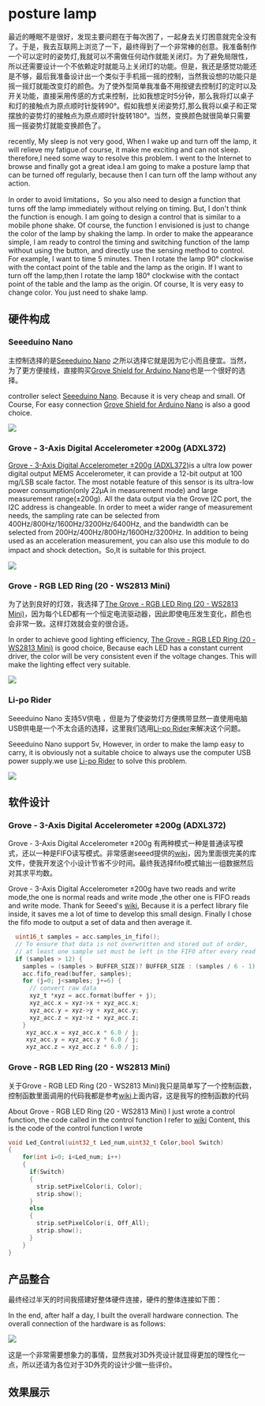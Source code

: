 # posture lamp

最近的睡眠不是很好，发现主要问题在于每次困了，一起身去关灯困意就完全没有了。于是，我去互联网上浏览了一下，最终得到了一个非常棒的创意。我准备制作一个可以定时的姿势灯,我就可以不需做任何动作就能关闭灯。为了避免局限性，所以还需要设计一个不依赖定时就能马上关闭灯的功能。但是，我还是感觉功能还是不够，最后我准备设计出一个类似于手机摇一摇的控制，当然我设想的功能只是摇一摇灯就能改变灯的颜色。为了使外型简单我准备不用按键去控制灯的定时以及开关功能，直接采用传感的方式来控制，比如我想定时5分钟，那么我将灯以桌子和灯的接触点为原点顺时针旋转90°。假如我想关闭姿势灯,那么我将以桌子和正常摆放的姿势灯的接触点为原点顺时针旋转180°。当然，变换颜色就很简单只需要摇一摇姿势灯就能变换颜色了。

recently, My sleep is not very good, When I wake up and turn off the lamp, it will relieve my fatigue.of course, it make me exciting and can not sleep. therefore,I need some way to resolve this problem. I went to the Internet to browse and finally got a great idea.I am going to make a posture lamp that can be turned off regularly, because then I can turn off the lamp without any action.

In order to avoid limitations，So you also need to design a function that turns off the lamp immediately without relying on timing. But, I don't think the function is enough. I am going to design a control that is similar to a mobile phone shake. Of course, the function I envisioned is just to change the color of the lamp by shaking the lamp. In order to make the appearance simple, I am ready to control the timing and switching function of the lamp without using the button, and directly use the sensing method to control. For example, I want to time 5 minutes.
Then I rotate the lamp 90° clockwise with the contact point of the table and the lamp as the origin. If I want to turn off the lamp,then I rotate the lamp 180° clockwise with the contact point of the table and the lamp as the origin. Of course, It is very easy to change color. You just need to shake lamp.

## 硬件构成

### Seeeduino Nano

主控制选择的是[Seeeduino Nano](https://www.seeedstudio.com/Seeeduino-Nano-p-4111.html) 之所以选择它就是因为它小而且便宜。当然，为了更方便接线，直接购买[Grove Shield for Arduino Nano](https://www.seeedstudio.com/Grove-Shield-for-Arduino-Nano-p-4112.html)也是一个很好的选择。

controller select  [Seeeduino Nano](https://www.seeedstudio.com/Seeeduino-Nano-p-4111.html). Because it is very cheap and small. Of Course, For easy connection [Grove Shield for Arduino Nano](https://www.seeedstudio.com/Grove-Shield-for-Arduino-Nano-p-4112.html) is also a good choice.

![](https://github.com/hansonCc/Arduino/raw/master/pose_light/DOC/Grove%20Shield%20for%20Arduino%20Nano.png)

### Grove - 3-Axis Digital Accelerometer ±200g (ADXL372)

[Grove - 3-Axis Digital Accelerometer ±200g (ADXL372)](https://www.seeedstudio.com/Grove-3-Axis-Digital-Accelerometer-200g-ADXL372-p-4003.html)is a ultra low power digital output MEMS Accelerometer, it can provide a 12-bit output at 100 mg/LSB scale factor. The most notable feature of this sensor is its ultra-low power consumption(only 22μA in measurement mode) and large measurement range(±200g). All the data output via the Grove I2C port, the I2C address is changeable. In order to meet a wider range of measurement needs, the sampling rate can be selected from 400Hz/800Hz/1600Hz/3200Hz/6400Hz, and the bandwidth can be selected from 200Hz/400Hz/800Hz/1600Hz/3200Hz. In addition to being used as an acceleration measurement, you can also use this module to do impact and shock detection。So,It is suitable for this project.

![](https://github.com/hansonCc/Arduino/raw/master/pose_light/DOC/3-Axis%20Digital%20Accelerometer.png)

### Grove - RGB LED Ring (20 - WS2813 Mini)

为了达到良好的灯效，我选择了[The Grove - RGB LED Ring (20 - WS2813 Mini)](http://wiki.seeedstudio.com/Grove-LED_ring)，因为每个LED都有一个恒定电流驱动器，因此即使电压发生变化，颜色也会非常一致。这样灯效就会变的很合适。

In order to achieve good lighting efficiency, [The Grove - RGB LED Ring (20 - WS2813 Mini)](http://wiki.seeedstudio.com/Grove-LED_ring) is good choice, Because each LED has a constant current driver, the color will be very consistent even if the voltage changes. This will make the lighting effect very suitable.

![](https://github.com/hansonCc/Arduino/raw/master/pose_light/DOC/Grove%20-%20RGB%20LED%20Ring.jpg)

### Li-po Rider

Seeeduino Nano 支持5V供电 ，但是为了使姿势灯方便携带显然一直使用电脑USB供电是一个不太合适的选择，这里我们选用[Li-po Rider](https://www.seeedstudio.com/Li-po-Rider-p-710.html)来解决这个问题。

Seeeduino Nano support 5v, However, in order to make the lamp easy to carry, it is obviously not a suitable choice to always use the computer USB power supply.we use [Li-po Rider](https://www.seeedstudio.com/Li-po-Rider-p-710.html) to solve this problem.

![](https://github.com/hansonCc/Arduino/raw/master/pose_light/DOC/Li-po%20Rider.jpg)

## 软件设计

### Grove - 3-Axis Digital Accelerometer ±200g (ADXL372)

Grove - 3-Axis Digital Accelerometer ±200g 有两种模式一种是普通读写模式，还以一种是FIFO读写模式。非常感谢seeed提供的[wiki](http://wiki.seeedstudio.com/Grove-3-Axis_Digital_Accelerometer_200g-ADXL372/)，因为里面很完美的库文件，使我开发这个小设计节省不少时间。最终我选择fifo模式输出一组数据然后对其求平均数。

Grove - 3-Axis Digital Accelerometer ±200g have two reads and write mode,the one is normal reads and write mode ,the other one is FIFO reads and write mode. Thank for Seeed's [wiki](http://wiki.seeedstudio.com/Grove-3-Axis_Digital_Accelerometer_200g-ADXL372/), Because it is a perfect library file inside, it saves me a lot of time to develop this small design. Finally I chose the fifo mode to output a set of data and then average it.

```c
  uint16_t samples = acc.samples_in_fifo();
  // To ensure that data is not overwritten and stored out of order,
  // at least one sample set must be left in the FIFO after every read
  if (samples > 12) {
    samples = (samples > BUFFER_SIZE)? BUFFER_SIZE : (samples / 6 - 1) * 6;
    acc.fifo_read(buffer, samples);
    for (j=0; j<samples; j+=6) {
      // convert raw data
      xyz_t *xyz = acc.format(buffer + j);
      xyz_acc.x = xyz->x + xyz_acc.x;
      xyz_acc.y = xyz->y + xyz_acc.y;
      xyz_acc.z = xyz->z + xyz_acc.z;
    }
     xyz_acc.x = xyz_acc.x * 6.0 / j;
     xyz_acc.y = xyz_acc.y * 6.0 / j;
     xyz_acc.z = xyz_acc.z * 6.0 / j;
```

### Grove - RGB LED Ring (20 - WS2813 Mini)

关于Grove - RGB LED Ring (20 - WS2813 Mini)我只是简单写了一个控制函数，控制函数里面调用的代码我都是参考[wiki](http://wiki.seeedstudio.com/Grove-LED_ring)上面内容，这是我写的控制函数的代码

About Grove - RGB LED Ring (20 - WS2813 Mini) I just wrote a control function, the code called in the control function I refer to [wiki](http://wiki.seeedstudio.com/Grove-LED_ring) Content, this is the code of the control function I wrote

```c
void Led_Control(uint32_t Led_num,uint32_t Color,bool Switch)
{
    for(int i=0; i<Led_num; i++)
    {
      if(Switch)
      {
        strip.setPixelColor(i, Color);
        strip.show();
      }  
      else
      {
        strip.setPixelColor(i, Off_All);
        strip.show();
      }
    }
}
```

## 产品整合

最终经过半天的时间我搭建好整体硬件连接，硬件的整体连接如下图：

In the end, after half a day, I built the overall hardware connection. The overall connection of the hardware is as follows:

![](https://github.com/hansonCc/Arduino/raw/master/pose_light/DOC/Overall%20connection%20diagram.jpg)

这是一个非常需要想象力的事情，显然我对3D外壳设计就显得更加的理性化一点，所以还请为各位对于3D外壳的设计少做一些评价。


## 效果展示

